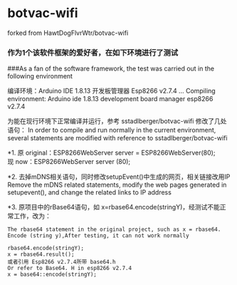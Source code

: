 # botvac-wifi
forked from HawtDogFlvrWtr/botvac-wifi

### 作为1个该软件框架的爱好者，在如下环境进行了测试
###As a fan of the software framework, the test was carried out in the following environment

编译环境：Arduino IDE 1.8.13 开发板管理器 Esp8266 v2.7.4 ...
Compiling environment: Arduino ide 1.8.13 development board manager esp8266 v2.7.4

为能在现行环境下正常编译并运行，参考 sstadlberger/botvac-wifi 修改了几处语句：
In order to compile and run normally in the current environment, several statements are modified with reference to sstadlberger/botvac-wifi

*1. 原 original：ESP8266WebServer server = ESP8266WebServer(80);  
    现 now：ESP8266WebServer server (80);  
	
*2. 去掉mDNS相关语句，同时修改setupEvent()中生成的网页，相关链接改用IP    
    Remove the mDNS related statements, modify the web pages generated in setupevent(), and change the related links to IP address

*3. 原项目中的rBase64语句，如 x=rbase64.encode(stringY)，经测试不能正常工作，改为：
    
    The rbase64 statement in the original project, such as x = rbase64. Encode (string y),After testing, it can not work normally	
	
	rbase64.encode(stringY);    
	x = rbase64.result();      
	或者引用 Esp8266 v2.7.4所带 base64.h 
	Or refer to Base64. H in esp8266 v2.7.4
	x = base64::encode(stringY);   
